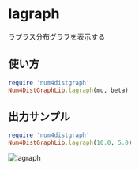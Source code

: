 lagraph
=======
ラプラス分布グラフを表示する

## 使い方

```ruby
require 'num4distgraph'
Num4DistGraphLib.lagraph(mu, beta)
```

## 出力サンプル

```ruby
require 'num4distgraph'
Num4DistGraphLib.lagraph(10.0, 5.0)
```
![lagraph](images/laGraph.jpg)



